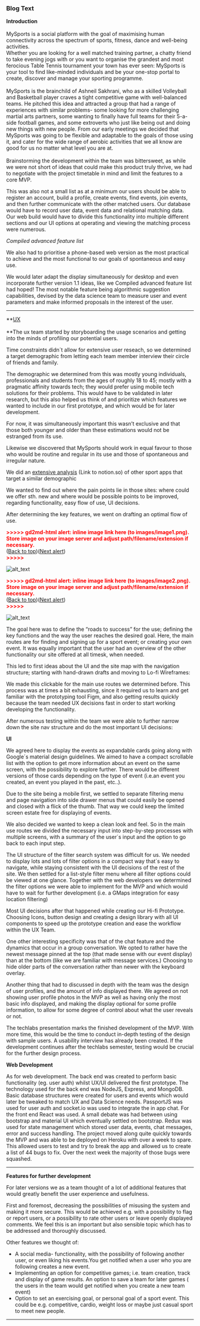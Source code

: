 
### Blog Text

**Introduction** \
 \
MySports is a social platform with the goal of maximising human connectivity across the spectrum of sports, fitness, dance and well-being activities. \
Whether you are looking for a well matched training partner, a chatty friend to take evening jogs with or you want to organise the grandest and most ferocious Table Tennis tournament your town has ever seen: MySports is your tool to find like-minded individuals and be your one-stop portal to create, discover and manage your sporting programme. \
 \
MySports is the brainchild of Ashneil Sakhrani, who as a skilled Volleyball and Basketball player craves a tight competitive game with well-balanced teams. He pitched this idea and attracted a group that had a range of experiences with similar problems- some looking for more challenging martial arts partners, some wanting to finally have full teams for their 5-a-side football games, and some extroverts who just like being out and doing new things with new people. From our early meetings we decided that MySports was going to be flexible and adaptable to the goals of those using it, and cater for the wide range of aerobic activities that we all know are good for us no matter what level you are at. \
 \
Brainstorming the development within the team was bittersweet, as while we were not short of ideas that could make this product truly thrive, we had to negotiate with the project timetable in mind and limit the features to a core MVP. 

This was also not a small list as at a minimum our users should be able to register an account, build a profile, create events, find events, join events, and then further communicate with the other matched users. Our database would have to record user data, event data and relational matching data. Our web build would have to divide this functionality into multiple different sections and our UI options at operating and viewing the matching process were numerous. 

_Compiled advanced feature list_

We also had to prioritise a phone-based web version as the most practical to achieve and the most functional to our goals of spontaneous and easy use. 

We would later adapt the display simultaneously for desktop and even incorporate further version 1.1 ideas, like we Compiled advanced feature list had hoped! The most notable feature being algorithmic suggestion capabilities, devised by the data science team to measure user and event parameters and make informed proposals in the interest of the user.



---


**<span style="text-decoration:underline;">UX \
 \
</span>**The ux team started by storyboarding the usage scenarios and getting into the minds of profiling our potential users. 

Time constraints didn´t allow for extensive user reseach, so we determined a target demographic from letting each team member interview their circle of friends and family.

The demographic we determined from this was mostly young individuals, professionals and students from the ages of roughly 18 to 45; mostly with a pragmatic affinity towards tech; they would prefer using mobile tech solutions for their problems. This would have to be validated in later research, but this also helped us think of and prioritize which features we wanted to include in our first prototype, and which would be for later development. 

For now, it was simultaneously important this wasn’t exclusive and that those both younger and older than these estimations would not be estranged from its use. 

Likewise we discovered that MySports should work in equal favour to those who would be routine and regular in its use and those of spontaneous and irregular nature. 

We did an [extensive analysis](https://www.notion.so/competitor-analysis-39dbe780041049c9a56513d72656dc27) (Link to notion.so) of other sport apps that target a similar demographic 

We wanted to find out where the pain points lie in those sites: where could we offer sth. new and where would be possible points to be improved, regarding functionality, easy flow of use, UI decisions.

After determining the key features, we went on drafting an optimal flow of use. 

<p id="gdcalert1" ><span style="color: red; font-weight: bold">>>>>>  gd2md-html alert: inline image link here (to images/image1.png). Store image on your image server and adjust path/filename/extension if necessary. </span><br>(<a href="#">Back to top</a>)(<a href="#gdcalert2">Next alert</a>)<br><span style="color: red; font-weight: bold">>>>>> </span></p>


![alt_text](images/image1.png "image_tooltip")




<p id="gdcalert2" ><span style="color: red; font-weight: bold">>>>>>  gd2md-html alert: inline image link here (to images/image2.png). Store image on your image server and adjust path/filename/extension if necessary. </span><br>(<a href="#">Back to top</a>)(<a href="#gdcalert3">Next alert</a>)<br><span style="color: red; font-weight: bold">>>>>> </span></p>


![alt_text](images/image2.png "image_tooltip")


The goal here was to define the “roads to success” for the use; defining the key functions and the way the user reaches the desired goal. Here, the main routes are for finding and signing up for a sport event; or creating your own event. It was equally important that the user had an overview of the other functionality our site offered at all timesk, when needed. 

This led to first ideas about the UI and the site map with the navigation structure; starting with hand-drawn drafts and moving to Lo-fi Wireframes:

We made this clickable for the main use routes we determined before. This process was at times a bit exhausting, since it required us to learn and get familiar with the prototyping tool Figm,  and also getting results quickly because the team needed UX decisions fast in order to start working developing the functionality.   

After numerous testing within the team we were able to further narrow down the site nav structure and do the most important UI decisions:

**UI**

We agreed here to display the events as expandable cards going along with Google´s material design guidelines. We aimed to have a compact scrollable list with the option to get more information about an event on the same screen, with the possibility to explore further. There would be different versions of those cards depending on the type of event (i.e.an event you created, an event you played in the past, etc..). 

Due to the site being a mobile first, we settled to separate filtering menu and page navigation into side drawer menus that could easily be opened and closed with a flick of the thumb. That way we could keep the limited screen estate free for displaying of events.

We also decided we wanted to keep a clean look and feel. So in the main use routes we divided the necessary input into step-by-step processes with multiple screens, with a summary of the user´s input and the option to go back to each input step.

The UI structure of the filter search system was difficult for us. We needed to display lots and lots of filter options in a compact way that´s easy to navigate, while staying consistent with the UI decisions of the rest of the site. We then settled for a list-style filter menu where all filter options could be viewed at one glance. Together with the web developers we determined the filter options we were able to implement for the MVP and which would have to wait for further development (i.e. a GMaps integration for easy location filtering)

Most UI decisions after that happened while creating our Hi-fi Prototype. Choosing Icons, button design and creating a design library with all UI components to speed up the prototype creation and ease the workflow within the UX Team.

One other interesting specificity was that of the chat feature and the dynamics that occur in a group conversation. We opted to rather have the newest message pinned at the top (that made sense with our event display) than at the bottom (like we are familiar with message services.) Choosing to hide older parts of the conversation rather than newer with the keyboard overlay.

Another thing that had to discussed in depth with the team was the design of user profiles, and the amount of info displayed there. We agreed on not showing user profile photos in the MVP as well as having only the most basic info displayed, and making the display optional for some profile information, to allow for some degree of control about what the user reveals or not.

The techlabs presentation marks the finished development of the MVP. With more time, this would be the time to conduct in-depth testing of the design with sample users. A usability interview has already been created. If the development continues after the techlabs semester, testing would be crucial for the further design process.

**Web Development**

As for web development. The back end was created to perform basic functionality (eg. user auth) whilst UX/UI delivered the first prototype. The technology used for the back end was NodeJS, Express, and MongoDB. Basic database structures were created for users and events which would later be tweaked to match UX and Data Science needs. PassportJS was used for user auth and socket.io was used to integrate the in app chat. For the front end React was used. A small debate was had between using bootstrap and material UI which eventually settled on bootstrap. Redux was used for state management which stored user data, events, chat messages, error and success handling. The project moved along quite quickly towards the MVP and was able to be deployed on Heroku with over a week to spare. This allowed users to test and try to break the app and allowed us to create a list of 44 bugs to fix. Over the next week the majority of those bugs were squashed. 



---


 

**Features for further development**

For later versions we as a team thought of a lot of additional features that would greatly benefit the user experience and usefulness. 

First and foremost, decreasing the possibilities of misusing the system and making it more secure. This would be achieved e.g. with a possibility to flag or report users, or a possibility to rate other users or leave openly displayed comments. We feel this is an important but also sensible topic which has to be addressed and thoroughly discussed.

Other features we thought of:



*   A social media- functionality, with the possibility of following another user, or even liking his events.You get notified when a user who you are following creates a new event.
*   Implementing an option for competitive games; i.e. team creation, track and display of game results. An option to save a team for later games ( the users in the team would get notified when you create a new team event)
*   Option to set an exercising goal, or personal goal of a sport event. This could be e.g. competitive, cardio, weight loss or maybe just casual sport to meet new people.



---

